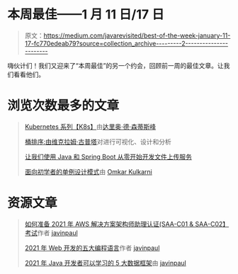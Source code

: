 # 本周最佳——1 月 11 日/17 日

> 原文：<https://medium.com/javarevisited/best-of-the-week-january-11-17-fc770edeab79?source=collection_archive---------2----------------------->

嗨伙计们！我们又迎来了“本周最佳”的另一个约会，回顾前一周的最佳文章。让我们看看他们。

# 浏览次数最多的文章

> [Kubernetes 系列【K8s】](/javarevisited/kubernetes-series-k8s-343c7f9b8c10)由[达里奥·德·森蒂斯峰](https://medium.com/u/16b3e1182e6b?source=post_page-----fc770edeab79--------------------------------)
> 
> [桶排序:由](/javarevisited/bucket-sort-visualize-design-and-analyse-6b611834630)[维克拉姆·古普塔](https://medium.com/u/7a980d8abe25?source=post_page-----fc770edeab79--------------------------------)对进行可视化、设计和分析
> 
> [让我们使用 Java 和 Spring Boot 从零开始开发文件上传服务](/javarevisited/how-to-develop-file-upload-service-from-scratch-using-java-and-springboot-3a442f4636d5)
> 
> [面向初学者的单例设计模式](/javarevisited/singleton-design-pattern-for-beginners-3ababda0fe8c)由 [Omkar Kulkarni](https://medium.com/u/908f3fe675b?source=post_page-----fc770edeab79--------------------------------)

# 资源文章

> [如何准备 2021 年 AWS 解决方案架构师助理认证(SAA-C01 & SAA-C02】考试](/javarevisited/how-to-prepare-for-aws-solution-architect-associate-certification-saa-c01-saa-c02-exam-in-2021-a6e7e7e771fc)作者 [javinpaul](https://medium.com/u/bb36d8439904?source=post_page-----fc770edeab79--------------------------------)
> 
> [2021 年 Web 开发的五大编程语言](/javarevisited/top-5-programming-languages-for-web-development-in-2021-f6fd4f564eb6)作者 [javinpaul](https://medium.com/u/bb36d8439904?source=post_page-----fc770edeab79--------------------------------)
> 
> [2021 年 Java 开发者可以学习的 5 大数据框架](/javarevisited/top-5-big-data-frameworks-java-developers-can-learn-in-2021-9a3e20437c8c)由 [javinpaul](https://medium.com/u/bb36d8439904?source=post_page-----fc770edeab79--------------------------------)
